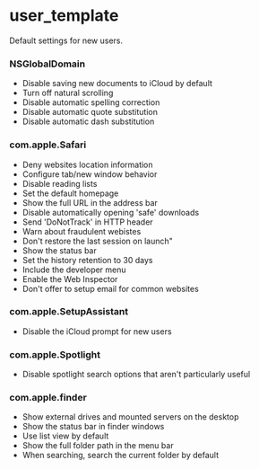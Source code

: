 # user_template
Default settings for new users.
### NSGlobalDomain
* Disable saving new documents to iCloud by default
* Turn off natural scrolling
* Disable automatic spelling correction
* Disable automatic quote substitution
* Disable automatic dash substitution

### com.apple.Safari
* Deny websites location information
* Configure tab/new window behavior
* Disable reading lists
* Set the default homepage
* Show the full URL in the address bar
* Disable automatically opening 'safe' downloads
* Send 'DoNotTrack' in HTTP header
* Warn about fraudulent webistes
* Don't restore the last session on launch"
* Show the status bar
* Set the history retention to 30 days
* Include the developer menu
* Enable the Web Inspector
* Don't offer to setup email for common websites

### com.apple.SetupAssistant
* Disable the iCloud prompt for new users

### com.apple.Spotlight
* Disable spotlight search options that aren't particularly useful

### com.apple.finder
* Show external drives and mounted servers on the desktop
* Show the status bar in finder windows
* Use list view by default
* Show the full folder path in the menu bar
* When searching, search the current folder by default

